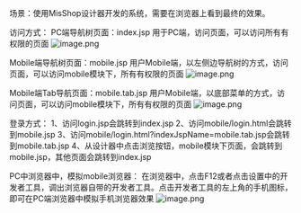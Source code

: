 场景：使用MisShop设计器开发的系统，需要在浏览器上看到最终的效果。

访问方式：
PC端导航树页面：index.jsp
用于PC端，访问页面，可以访问所有有权限的页面
![image.png](https://upload-images.jianshu.io/upload_images/12920178-b9687717cf4e1a6f.png?imageMogr2/auto-orient/strip%7CimageView2/2/w/1240)

Mobile端导航树页面：mobile.jsp
用户Mobile端，以左侧边导航树的方式，访问页面，可以访问mobile模块下，所有有权限的页面
![image.png](https://upload-images.jianshu.io/upload_images/12920178-21b1a60ef2f6c6e9.png?imageMogr2/auto-orient/strip%7CimageView2/2/w/1240)

Mobile端Tab导航页面：mobile.tab.jsp
用户Mobile端，以底部菜单的方式，访问页面，可以访问mobile模块下，所有有权限的页面
![image.png](https://upload-images.jianshu.io/upload_images/12920178-1ac6e8f06acbd416.png?imageMogr2/auto-orient/strip%7CimageView2/2/w/1240)

登录方式：
1、访问login.jsp会跳转到index.jsp
2、访问mobile/login.html会跳转到mobile.jsp
3、访问mobile/login.html?indexJspName=mobile.tab.jsp会跳转到mobile.tab.jsp
4、从设计器中点击浏览按钮，mobile模块下页面，会跳转到mobile.jsp，其他页面会跳转到index.jsp

PC中浏览器中，模拟mobile浏览器：
在浏览器中，点击F12或者点击设置中的开发者工具，调出浏览器自带的开发者工具。点击开发者工具的左上角的手机图标，即可在PC端浏览器中模拟手机浏览器效果
![image.png](https://upload-images.jianshu.io/upload_images/12920178-c104e9fe9a266cb7.png?imageMogr2/auto-orient/strip%7CimageView2/2/w/1240)




